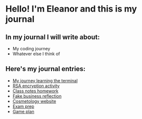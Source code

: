 # Hello! I'm Eleanor and this is my journal

## In my journal I will write about:
- My coding journey
- Whatever else I think of

## Here's my journal entries:
- [My journey learning the terminal](journal/terminal.md)
- [RSA encryption activity](journal/entries/encryption.md)
- [Class notes homework](journal/homework.md)
- [Fake business reflection](journal/websitereflection.md)
- [Cosmetology website](journal/website.html)
- [Exam prep](journal/exam_prep.md)
- [Game plan](journal/gameplan.md)



